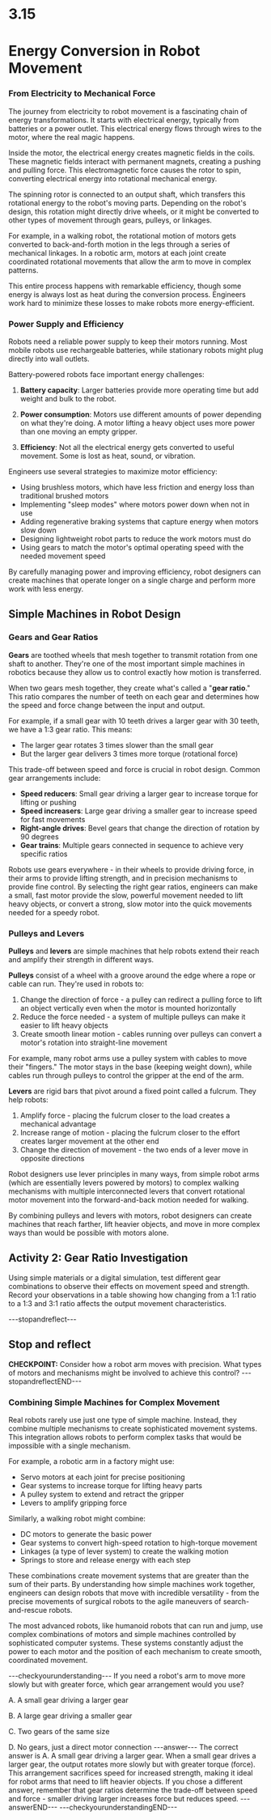 # 3.15
# ****Energy Conversion in Robot Movement****

### **From Electricity to Mechanical Force**

The journey from electricity to robot movement is a fascinating chain of energy transformations. It starts with electrical energy, typically from batteries or a power outlet. This electrical energy flows through wires to the motor, where the real magic happens.

Inside the motor, the electrical energy creates magnetic fields in the coils. These magnetic fields interact with permanent magnets, creating a pushing and pulling force. This electromagnetic force causes the rotor to spin, converting electrical energy into rotational mechanical energy.

The spinning rotor is connected to an output shaft, which transfers this rotational energy to the robot's moving parts. Depending on the robot's design, this rotation might directly drive wheels, or it might be converted to other types of movement through gears, pulleys, or linkages.

For example, in a walking robot, the rotational motion of motors gets converted to back-and-forth motion in the legs through a series of mechanical linkages. In a robotic arm, motors at each joint create coordinated rotational movements that allow the arm to move in complex patterns.

This entire process happens with remarkable efficiency, though some energy is always lost as heat during the conversion process. Engineers work hard to minimize these losses to make robots more energy-efficient.

### **Power Supply and Efficiency**

Robots need a reliable power supply to keep their motors running. Most mobile robots use rechargeable batteries, while stationary robots might plug directly into wall outlets.

Battery-powered robots face important energy challenges:

1. **Battery capacity**: Larger batteries provide more operating time but add weight and bulk to the robot.

2. **Power consumption**: Motors use different amounts of power depending on what they're doing. A motor lifting a heavy object uses more power than one moving an empty gripper.

3. **Efficiency**: Not all the electrical energy gets converted to useful movement. Some is lost as heat, sound, or vibration.

Engineers use several strategies to maximize motor efficiency:

- Using brushless motors, which have less friction and energy loss than traditional brushed motors
- Implementing "sleep modes" where motors power down when not in use
- Adding regenerative braking systems that capture energy when motors slow down
- Designing lightweight robot parts to reduce the work motors must do
- Using gears to match the motor's optimal operating speed with the needed movement speed

By carefully managing power and improving efficiency, robot designers can create machines that operate longer on a single charge and perform more work with less energy.

## **Simple Machines in Robot Design**

### **Gears and Gear Ratios**

**Gears** are toothed wheels that mesh together to transmit rotation from one shaft to another. They're one of the most important simple machines in robotics because they allow us to control exactly how motion is transferred.

When two gears mesh together, they create what's called a "**gear ratio**." This ratio compares the number of teeth on each gear and determines how the speed and force change between the input and output.

For example, if a small gear with 10 teeth drives a larger gear with 30 teeth, we have a 1:3 gear ratio. This means:
- The larger gear rotates 3 times slower than the small gear
- But the larger gear delivers 3 times more torque (rotational force)

This trade-off between speed and force is crucial in robot design. Common gear arrangements include:

- **Speed reducers**: Small gear driving a larger gear to increase torque for lifting or pushing
- **Speed increasers**: Large gear driving a smaller gear to increase speed for fast movements
- **Right-angle drives**: Bevel gears that change the direction of rotation by 90 degrees
- **Gear trains**: Multiple gears connected in sequence to achieve very specific ratios

Robots use gears everywhere - in their wheels to provide driving force, in their arms to provide lifting strength, and in precision mechanisms to provide fine control. By selecting the right gear ratios, engineers can make a small, fast motor provide the slow, powerful movement needed to lift heavy objects, or convert a strong, slow motor into the quick movements needed for a speedy robot.

### **Pulleys and Levers**

**Pulleys** and **levers** are simple machines that help robots extend their reach and amplify their strength in different ways.

**Pulleys** consist of a wheel with a groove around the edge where a rope or cable can run. They're used in robots to:

1. Change the direction of force - a pulley can redirect a pulling force to lift an object vertically even when the motor is mounted horizontally
2. Reduce the force needed - a system of multiple pulleys can make it easier to lift heavy objects
3. Create smooth linear motion - cables running over pulleys can convert a motor's rotation into straight-line movement

For example, many robot arms use a pulley system with cables to move their "fingers." The motor stays in the base (keeping weight down), while cables run through pulleys to control the gripper at the end of the arm.

**Levers** are rigid bars that pivot around a fixed point called a fulcrum. They help robots:

1. Amplify force - placing the fulcrum closer to the load creates a mechanical advantage
2. Increase range of motion - placing the fulcrum closer to the effort creates larger movement at the other end
3. Change the direction of movement - the two ends of a lever move in opposite directions

Robot designers use lever principles in many ways, from simple robot arms (which are essentially levers powered by motors) to complex walking mechanisms with multiple interconnected levers that convert rotational motor movement into the forward-and-back motion needed for walking.

By combining pulleys and levers with motors, robot designers can create machines that reach farther, lift heavier objects, and move in more complex ways than would be possible with motors alone.

## **Activity 2: Gear Ratio Investigation**

Using simple materials or a digital simulation, test different gear combinations to observe their effects on movement speed and strength. Record your observations in a table showing how changing from a 1:1 ratio to a 1:3 and 3:1 ratio affects the output movement characteristics.

---stopandreflect---
## Stop and reflect

**CHECKPOINT:** Consider how a robot arm moves with precision. What types of motors and mechanisms might be involved to achieve this control?
---stopandreflectEND---


### **Combining Simple Machines for Complex Movement**

Real robots rarely use just one type of simple machine. Instead, they combine multiple mechanisms to create sophisticated movement systems. This integration allows robots to perform complex tasks that would be impossible with a single mechanism.

For example, a robotic arm in a factory might use:
- Servo motors at each joint for precise positioning
- Gear systems to increase torque for lifting heavy parts
- A pulley system to extend and retract the gripper
- Levers to amplify gripping force

Similarly, a walking robot might combine:
- DC motors to generate the basic power
- Gear systems to convert high-speed rotation to high-torque movement
- Linkages (a type of lever system) to create the walking motion
- Springs to store and release energy with each step

These combinations create movement systems that are greater than the sum of their parts. By understanding how simple machines work together, engineers can design robots that move with incredible versatility - from the precise movements of surgical robots to the agile maneuvers of search-and-rescue robots.

The most advanced robots, like humanoid robots that can run and jump, use complex combinations of motors and simple machines controlled by sophisticated computer systems. These systems constantly adjust the power to each motor and the position of each mechanism to create smooth, coordinated movement.



---checkyourunderstanding---
If you need a robot's arm to move more slowly but with greater force, which gear arrangement would you use?

A. A small gear driving a larger gear

B. A large gear driving a smaller gear

C. Two gears of the same size

D. No gears, just a direct motor connection
---answer---
The correct answer is A. A small gear driving a larger gear. When a small gear drives a larger gear, the output rotates more slowly but with greater torque (force). This arrangement sacrifices speed for increased strength, making it ideal for robot arms that need to lift heavier objects. If you chose a different answer, remember that gear ratios determine the trade-off between speed and force - smaller driving larger increases force but reduces speed.
---answerEND---
---checkyourunderstandingEND---

